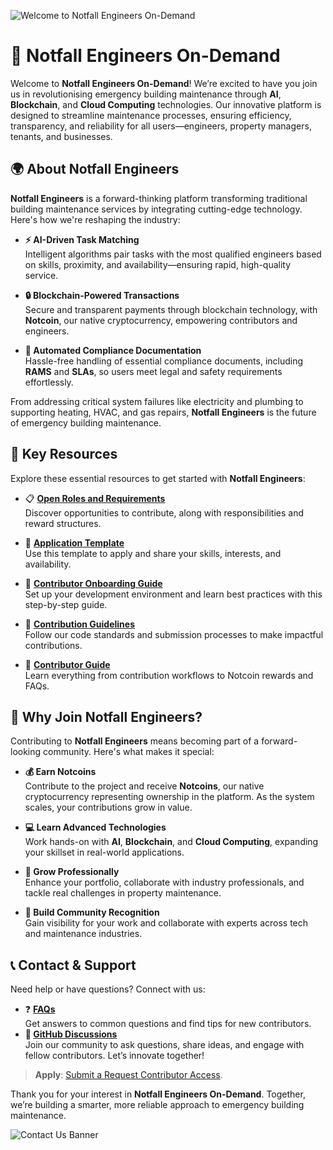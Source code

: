 ![Welcome to Notfall Engineers On-Demand](assets/welcome_banner.png)

# 🚀 **Notfall Engineers On-Demand**

Welcome to **Notfall Engineers On-Demand**! We’re excited to have you join us in revolutionising emergency building maintenance through **AI**, **Blockchain**, and **Cloud Computing** technologies. Our innovative platform is designed to streamline maintenance processes, ensuring efficiency, transparency, and reliability for all users—engineers, property managers, tenants, and businesses.



## **🌍 About Notfall Engineers**

**Notfall Engineers** is a forward-thinking platform transforming traditional building maintenance services by integrating cutting-edge technology. Here's how we're reshaping the industry:

- **⚡ AI-Driven Task Matching**  
  Intelligent algorithms pair tasks with the most qualified engineers based on skills, proximity, and availability—ensuring rapid, high-quality service.
  
- **🔒 Blockchain-Powered Transactions**  
  Secure and transparent payments through blockchain technology, with **Notcoin**, our native cryptocurrency, empowering contributors and engineers.

- **📜 Automated Compliance Documentation**  
  Hassle-free handling of essential compliance documents, including **RAMS** and **SLAs**, so users meet legal and safety requirements effortlessly.

From addressing critical system failures like electricity and plumbing to supporting heating, HVAC, and gas repairs, **Notfall Engineers** is the future of emergency building maintenance.



## **📂 Key Resources**

Explore these essential resources to get started with **Notfall Engineers**:

- 📋 **[Open Roles and Requirements](https://github.com/Coulbe/notfall-contributors/tree/main/contributions/open-roles.md)**  
  Discover opportunities to contribute, along with responsibilities and reward structures.

- 📝 **[Application Template](https://github.com/Coulbe/notfall-contributors/tree/main/contributions/application-template.md)**  
  Use this template to apply and share your skills, interests, and availability.

- 🔧 **[Contributor Onboarding Guide](https://github.com/Coulbe/notfall-contributors/tree/main/contributions/onboarding-guide.md)**  
  Set up your development environment and learn best practices with this step-by-step guide.

- 📜 **[Contribution Guidelines](https://github.com/Coulbe/notfall-contributors/tree/main/contributions/contribution-guidelines.md)**  
  Follow our code standards and submission processes to make impactful contributions.

- 🎉 **[Contributor Guide](https://github.com/Coulbe/notfall-contributors/tree/main/contributions/CONTRIBUTING.md)**  
  Learn everything from contribution workflows to Notcoin rewards and FAQs.




## **🌟 Why Join Notfall Engineers?**

Contributing to **Notfall Engineers** means becoming part of a forward-looking community. Here's what makes it special:

- **💰 Earn Notcoins**  
  Contribute to the project and receive **Notcoins**, our native cryptocurrency representing ownership in the platform. As the system scales, your contributions grow in value.

- **💻 Learn Advanced Technologies**  
  Work hands-on with **AI**, **Blockchain**, and **Cloud Computing**, expanding your skillset in real-world applications.

- **🚀 Grow Professionally**  
  Enhance your portfolio, collaborate with industry professionals, and tackle real challenges in property maintenance.

- **🤝 Build Community Recognition**  
  Gain visibility for your work and collaborate with experts across tech and maintenance industries.



## **📞 Contact & Support**

Need help or have questions? Connect with us:
- ❓ **[FAQs](https://github.com/Coulbe/notfall-contributors/tree/main/contributions/FAQs.md)**  
  Get answers to common questions and find tips for new contributors.
- **💬 [GitHub Discussions](https://github.com/Coulbe/notfall-contributors/tree/main/contributions/discussions)**  
  Join our community to ask questions, share ideas, and engage with fellow contributors. Let’s innovate together!

> **Apply**: [Submit a Request Contributor Access](https://github.com/Coulbe/notfall-contributors/issues/new/choose).  


Thank you for your interest in **Notfall Engineers On-Demand**. Together, we’re building a smarter, more reliable approach to emergency building maintenance.



![Contact Us Banner](assets/contact_us_banner.png) 
